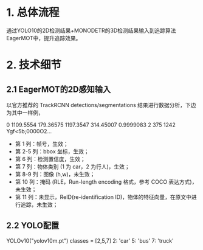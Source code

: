 # 1. 总体流程

通过YOLO10的2D检测结果+MONODETR的3D检测结果输入到追踪算法EagerMOT中，提升追踪效果。

# 2. 技术细节

## 2.1 EagerMOT的2D感知输入
以官方推荐的 TrackRCNN detections/segmentations 结果进行数据分析，下边为其中一样例，

0 1109.5554 179.36575 1197.3547 314.45007 0.9999083 2 375 1242 Ygf<5b;0000O2...

- 第 1 列：帧号，生效；
- 第 2-5 列：bbox 坐标，生效；
- 第 6 列：检测置信度，生效；
- 第 7 列：物体类别 (1 为 car，2 为行人)，生效；
- 第 8-9 列：图像 (h,w)，未生效；
- 第 10 列：掩码 (RLE，Run-length encoding 格式，参考 COCO 表达方式)，未生效；
- 第 11 列：未显示，ReID(re-identification ID)，物体的特征向量，在原文中进行追踪，未生效；

## 2.2 YOLO配置

YOLOv10("yolov10m.pt")
classes = [2,5,7]
2: 'car'
5: 'bus'
7: 'truck'
